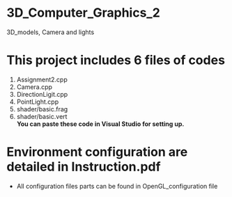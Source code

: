 # 3D_Computer_Graphics_2
3D_models, Camera and lights

# This project includes 6 files of codes
1. Assignment2.cpp
2. Camera.cpp
3. DirectionLigit.cpp
4. PointLight.cpp
5. shader/basic.frag
6. shader/basic.vert
<br> <b>You can paste these code in Visual Studio for setting up.</b>

# Environment configuration are detailed in Instruction.pdf
* All configuration files parts can be found in OpenGL_configuration file
